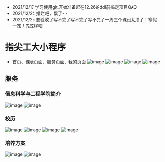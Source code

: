 - 2021/12/17 学习使用git,开始准备赶在12.26的ddl前搞定项目QAQ
- 2021/12/24 摆烂吧，累了- -
- 2021/12/25 要验收了写不完了写不完了写不完了一周三个课设太顶了！寒假一定！先这样吧
# 指尖工大小程序
- 首页、课表页面、服务页面、我的页面
![image](https://user-images.githubusercontent.com/43498495/147388495-5d978cfe-7ec8-42b0-b89f-e33ad58c7228.png)
![image](https://user-images.githubusercontent.com/43498495/147388503-745e1925-d574-458f-9c12-a58ecee2b4c8.png)
![image](https://user-images.githubusercontent.com/43498495/147388506-9f7537ba-84c5-4b36-b64b-7e94ba7a7237.png)
![image](https://user-images.githubusercontent.com/43498495/147388511-2dacd931-17f3-4930-959f-394ad21f8775.png)
## 服务
### 信息科学与工程学院简介
![image](https://user-images.githubusercontent.com/43498495/147388571-3a55a5e4-8a82-45b9-b441-4d33cdaaef9c.png)
![image](https://user-images.githubusercontent.com/43498495/147388657-2cfcdbc2-9c9b-41c3-8bf7-b1c039e2d02f.png)

### 校历
![image](https://user-images.githubusercontent.com/43498495/147388595-313c68c8-153c-4b25-9bf1-6452b15e13a0.png)
![image](https://user-images.githubusercontent.com/43498495/147388600-17d3d3b2-70fa-41a4-acc4-f831075a4820.png)
![image](https://user-images.githubusercontent.com/43498495/147388618-6702fa52-b3cd-4358-b608-1c3a8aa1891b.png)
![image](https://user-images.githubusercontent.com/43498495/147388627-139eb378-9005-4c24-8950-56587b9d7785.png)
### 培养方案
![image](https://user-images.githubusercontent.com/43498495/147388670-73848c95-0cde-43f8-8806-2a1c39c29a4a.png)
![image](https://user-images.githubusercontent.com/43498495/147388677-7efad5a3-75ec-43d8-b7b5-8b6539464d70.png)
